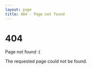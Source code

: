 ```yaml
---
layout: page
title: 404 - Page not found
---
```

# 404
Page not found :(

The requested page could not be found.